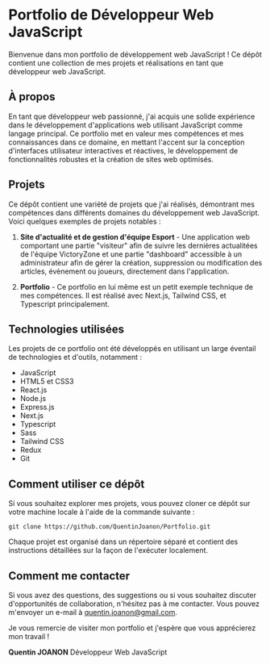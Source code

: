 # Portfolio de Développeur Web JavaScript

Bienvenue dans mon portfolio de développement web JavaScript ! Ce dépôt contient une collection de mes projets et réalisations en tant que développeur web JavaScript.

## À propos

En tant que développeur web passionné, j'ai acquis une solide expérience dans le développement d'applications web utilisant JavaScript comme langage principal. Ce portfolio met en valeur mes compétences et mes connaissances dans ce domaine, en mettant l'accent sur la conception d'interfaces utilisateur interactives et réactives, le développement de fonctionnalités robustes et la création de sites web optimisés.

## Projets

Ce dépôt contient une variété de projets que j'ai réalisés, démontrant mes compétences dans différents domaines du développement web JavaScript. Voici quelques exemples de projets notables :

1. **Site d'actualité et de gestion d'équipe Esport** - Une application web comportant une partie "visiteur" afin de suivre les dernières actualitées de l'équipe VictoryZone et une partie "dashboard" accessible à un administrateur afin de gérer la création, suppression ou modification des articles, évènement ou joueurs, directement dans l'application.

2. **Portfolio** - Ce portfolio en lui même est un petit exemple technique de mes compétences. Il est réalisé avec Next.js, Tailwind CSS, et Typescript principalement.

## Technologies utilisées

Les projets de ce portfolio ont été développés en utilisant un large éventail de technologies et d'outils, notamment :

- JavaScript
- HTML5 et CSS3
- React.js
- Node.js
- Express.js
- Next.js
- Typescript
- Sass
- Tailwind CSS
- Redux
- Git

## Comment utiliser ce dépôt

Si vous souhaitez explorer mes projets, vous pouvez cloner ce dépôt sur votre machine locale à l'aide de la commande suivante :

```
git clone https://github.com/QuentinJoanon/Portfolio.git
```

Chaque projet est organisé dans un répertoire séparé et contient des instructions détaillées sur la façon de l'exécuter localement.

## Comment me contacter

Si vous avez des questions, des suggestions ou si vous souhaitez discuter d'opportunités de collaboration, n'hésitez pas à me contacter. Vous pouvez m'envoyer un e-mail à [quentin.joanon@gmail.com](mailto:quentin.joanon@gmail.com).

Je vous remercie de visiter mon portfolio et j'espère que vous apprécierez mon travail !

**Quentin JOANON**
Développeur Web JavaScript
